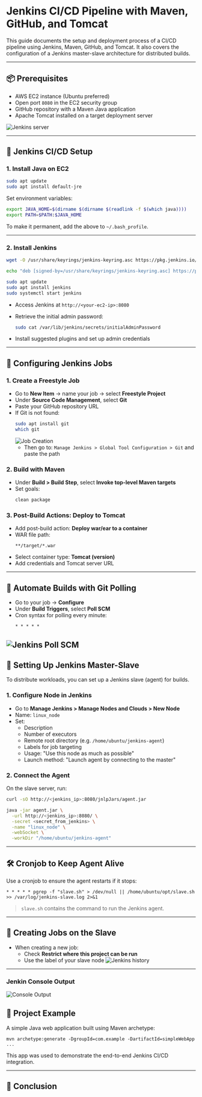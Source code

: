 
# Jenkins CI/CD Pipeline with Maven, GitHub, and Tomcat

This guide documents the setup and deployment process of a CI/CD pipeline using Jenkins, Maven, GitHub, and Tomcat. It also covers the configuration of a Jenkins master-slave architecture for distributed builds.

---

## 📦 Prerequisites

- AWS EC2 instance (Ubuntu preferred)
- Open port `8080` in the EC2 security group
- GitHub repository with a Maven Java application
- Apache Tomcat installed on a target deployment server

![Jenkins server](media/jenkins_instance_launch.png)

---

## 🚀 Jenkins CI/CD Setup

### 1. Install Java on EC2

```bash
sudo apt update
sudo apt install default-jre
```

Set environment variables:

```bash
export JAVA_HOME=$(dirname $(dirname $(readlink -f $(which java))))
export PATH=$PATH:$JAVA_HOME
```

To make it permanent, add the above to `~/.bash_profile`.

---

### 2. Install Jenkins

```bash
wget -O /usr/share/keyrings/jenkins-keyring.asc https://pkg.jenkins.io/debian-stable/jenkins.io-2023.key

echo "deb [signed-by=/usr/share/keyrings/jenkins-keyring.asc] https://pkg.jenkins.io/debian-stable binary/" | sudo tee /etc/apt/sources.list.d/jenkins.list > /dev/null

sudo apt update
sudo apt install jenkins
sudo systemctl start jenkins
```

- Access Jenkins at `http://<your-ec2-ip>:8080`
- Retrieve the initial admin password:
  ```bash
  sudo cat /var/lib/jenkins/secrets/initialAdminPassword
  ```

- Install suggested plugins and set up admin credentials

---

## 🔧 Configuring Jenkins Jobs

### 1. Create a Freestyle Job

- Go to **New Item** → name your job → select **Freestyle Project**
- Under **Source Code Management**, select **Git**
- Paste your GitHub repository URL
- If Git is not found:
  ```bash
  sudo apt install git
  which git
  ```
  ![Job Creation](media/jenkin_job_create.png)
  - Then go to: `Manage Jenkins > Global Tool Configuration > Git` and paste the path

### 2. Build with Maven

- Under **Build > Build Step**, select **Invoke top-level Maven targets**
- Set goals:
  ```bash
  clean package
  ```

### 3. Post-Build Actions: Deploy to Tomcat

- Add post-build action: **Deploy war/ear to a container**
- WAR file path: 
  ```
  **/target/*.war
  ```
- Select container type: **Tomcat (version)**
- Add credentials and Tomcat server URL

---

## 🔁 Automate Builds with Git Polling

- Go to your job → **Configure**
- Under **Build Triggers**, select **Poll SCM**
- Cron syntax for polling every minute:
  ```cron
  * * * * *
  ```
![Jenkins Poll SCM](media/poll_scm_config.png)
---

## 🧱 Setting Up Jenkins Master-Slave

To distribute workloads, you can set up a Jenkins slave (agent) for builds.

### 1. Configure Node in Jenkins

- Go to **Manage Jenkins > Manage Nodes and Clouds > New Node**
- Name: `linux_node`
- Set:
  - Description
  - Number of executors
  - Remote root directory (e.g. `/home/ubuntu/jenkins-agent`)
  - Labels for job targeting
  - Usage: "Use this node as much as possible"
  - Launch method: "Launch agent by connecting to the master"

### 2. Connect the Agent

On the slave server, run:

```bash
curl -sO http://<jenkins_ip>:8080/jnlpJars/agent.jar

java -jar agent.jar \
  -url http://<jenkins_ip>:8080/ \
  -secret <secret_from_jenkins> \
  -name "linux_node" \
  -webSocket \
  -workDir "/home/ubuntu/jenkins-agent"
```

---

## 🛠️ Cronjob to Keep Agent Alive

Use a cronjob to ensure the agent restarts if it stops:

```cron
* * * * * pgrep -f "slave.sh" > /dev/null || /home/ubuntu/opt/slave.sh >> /var/log/jenkins-slave.log 2>&1
```

> `slave.sh` contains the command to run the Jenkins agent.

---

## 🧪 Creating Jobs on the Slave

- When creating a new job:
  - Check **Restrict where this project can be run**
  - Use the label of your slave node
![Jenkins history](media/jenkins_build_history.png)
---

### Jenkin Console Output
![Console Output](media/jenkin_console_output.png)

## 🧩 Project Example

A simple Java web application built using Maven archetype:
```
mvn archetype:generate -DgroupId=com.example -DartifactId=simpleWebApp ...
```

This app was used to demonstrate the end-to-end Jenkins CI/CD integration.

---

## 🏁 Conclusion


```
